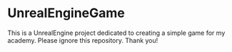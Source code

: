 # UnrealEngineGame
This is a UnrealEngine project dedicated to creating a simple game for my academy. Please ignore this repository. Thank you!
